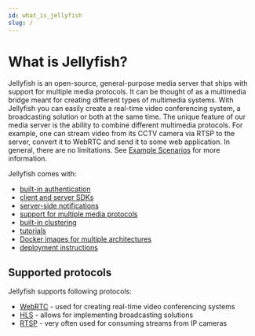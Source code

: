```yaml
---
id: what_is_jellyfish
slug: /
---
```


# What is Jellyfish?

Jellyfish is an open-source, general-purpose media server that ships with support for multiple media protocols.
It can be thought of as a multimedia bridge meant for creating different types of multimedia systems. 
With Jellyfish you can easily create a real-time video conferencing system, a broadcasting solution or both at the same time. 
The unique feature of our media server is the ability to combine different multimedia protocols. 
For example, one can stream video from its CCTV camera via RTSP to the server, convert it to WebRTC and send it to some web application. 
In general, there are no limitations. 
See [Example Scenarios](example_scenarios.md) for more information.

Jellyfish comes with:
* [built-in authentication](../getting_started/authentication.md)
* [client and server SDKs](../getting_started/sdks.md)
* [server-side notifications](../getting_started/notifications.md)
* [support for multiple media protocols](#supported-protocols)
* [built-in clustering](../cluster.md)
* [tutorials](../tutorials/dashboard.mdx)
* [Docker images for multiple architectures](https://github.com/jellyfish-dev/jellyfish/pkgs/container/jellyfish)
* [deployment instructions](../deploying/vps.md)

## Supported protocols

Jellyfish supports following protocols:
* [WebRTC](../getting_started/peers/webrtc.md) - used for creating real-time video conferencing systems
* [HLS](../getting_started/components/hls.md) - allows for implementing broadcasting solutions
* [RTSP](../getting_started/components/rtsp.md) - very often used for consuming streams from IP cameras
